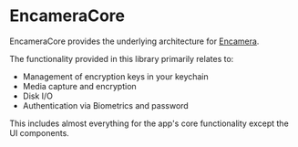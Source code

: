# EncameraCore

EncameraCore provides the underlying architecture for [Encamera](https://encamera.app). 

The functionality provided in this library primarily relates to:

* Management of encryption keys in your keychain
* Media capture and encryption
* Disk I/O
* Authentication via Biometrics and password

This includes almost everything for the app's core functionality except the UI components. 
